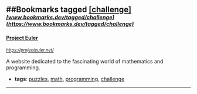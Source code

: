 ##Bookmarks tagged [[challenge]](https://www.bookmarks.dev?q=[challenge])
_<sup><sup>[www.bookmarks.dev/tagged/challenge](https://www.bookmarks.dev/tagged/challenge)</sup></sup>_
---
#### [Project Euler](https://projecteuler.net/)
_<sup>https://projecteuler.net/</sup>_

A website dedicated to the fascinating world of mathematics and programming. 
* **tags**: [puzzles](../tagged/puzzles.md), [math](../tagged/math.md), [programming](../tagged/programming.md), [challenge](../tagged/challenge.md)
---

